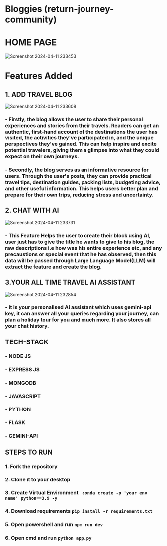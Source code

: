 # Bloggies (return-journey-community)


# HOME PAGE
![Screenshot 2024-04-11 233453](https://github.com/Vineet369/return-journey-community/assets/116479873/a2e59d43-97c1-4e1a-8b31-9e1576239ece)



# Features Added

## 1. ADD TRAVEL BLOG
![Screenshot 2024-04-11 233608](https://github.com/Vineet369/return-journey-community/assets/116479873/bfa55b40-2179-43f5-8ddb-edd8e5918326)

### - Firstly, the blog allows the user to share their personal experiences and stories from their travels. Readers can get an authentic, first-hand account of the destinations the user has visited, the activities they've participated in, and the unique perspectives they've gained. This can help inspire and excite potential travelers, giving them a glimpse into what they could expect on their own journeys.

### - Secondly, the blog serves as an informative resource for users. Through the user's posts, they can provide practical travel tips, destination guides, packing lists, budgeting advice, and other useful information. This helps users better plan and prepare for their own trips, reducing stress and uncertainty.


## 2. CHAT WITH AI
![Screenshot 2024-04-11 233731](https://github.com/Vineet369/return-journey-community/assets/116479873/2d6807bc-fd8a-4808-872c-e1c656a3b6b8)

### - This Feature Helps the user to create their block using AI, user just has to give the title he wants to give to his blog, the raw descriptions i.e how was his entire experience etc, and any precaustions or special event that he has observed, then this data will be passed through Large Language Model(LLM) will extract the feature and create the blog.


## 3.YOUR ALL TIME TRAVEL AI ASSISTANT
![Screenshot 2024-04-11 232854](https://github.com/Vineet369/return-journey-community/assets/116479873/71a28beb-1af4-40bf-b27e-0fd5261aa252)

### - It is your personalised Ai assistant which uses gemini-api key, it can answer all your queries regarding your journey, can plan a holiday tour for you and much more. It also stores all your chat history. 


## TECH-STACK

### - NODE JS
### - EXPRESS JS
### - MONGODB
### - JAVASCRIPT
### - PYTHON
### - FLASK
### - GEMINI-API


## STEPS TO RUN

### 1. Fork the repository
### 2. Clone it to your desktop
### 3. Create Virtual Environment ``` conda create -p 'your env name' python==3.9 -y```
### 4. Download requirements  ``` pip install -r requirements.txt ``` 
### 5. Open powershell and run ``` npm run dev ```
### 6. Open cmd  and run  ``` python app.py  ```






